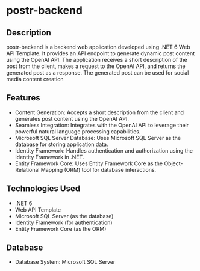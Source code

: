 # postr-backend

## Description
postr-backend is a backend web application developed using .NET 6 Web API Template. 
It provides an API endpoint to generate dynamic post content using the OpenAI API. 
The application receives a short description of the post from the client, makes a request to the OpenAI API, and returns the generated post as a response. 
The generated post can be used for social media content creation

## Features
- Content Generation: Accepts a short description from the client and generates post content using the OpenAI API.
- Seamless Integration: Integrates with the OpenAI API to leverage their powerful natural language processing capabilities.
- Microsoft SQL Server Database: Uses Microsoft SQL Server as the database for storing application data.
- Identity Framework: Handles authentication and authorization using the Identity Framework in .NET.
- Entity Framework Core: Uses Entity Framework Core as the Object-Relational Mapping (ORM) tool for database interactions.

## Technologies Used
- .NET 6
- Web API Template
- Microsoft SQL Server (as the database)
- Identity Framework (for authentication)
- Entity Framework Core (as the ORM)

## Database
- Database System: Microsoft SQL Server
